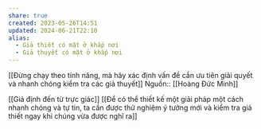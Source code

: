 ```yaml
---
share: true
created: 2023-05-26T14:51
updated: 2024-06-21T22:10
alias:
  - Giả thiết có mặt ở khắp nơi
  - Giả thuyết có mặt ở khắp nơi
---
```

[[Đừng chạy theo tính năng, mà hãy xác định vấn đề cần ưu tiên giải quyết và nhanh chóng kiểm tra các giả thuyết]]
Nguồn:: [[Hoàng Đức Minh]]

[[Giả định đến từ trực giác]]
[[Để có thể thiết kế một giải pháp một cách nhanh chóng và tự tin, ta cần được thử nghiệm ý tưởng mới và kiểm tra giả thiết ngay khi chúng vừa được nghĩ ra]]